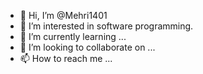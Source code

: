 - 👋 Hi, I’m @Mehri1401
- 👀 I’m interested in software programming.
- 🌱 I’m currently learning ...
- 💞️ I’m looking to collaborate on ...
- 📫 How to reach me ...

<!---
Mehri1401/Mehri1401 is a ✨ special ✨ repository because its `README.md` (this file) appears on your GitHub profile.
You can click the Preview link to take a look at your changes.
--->
